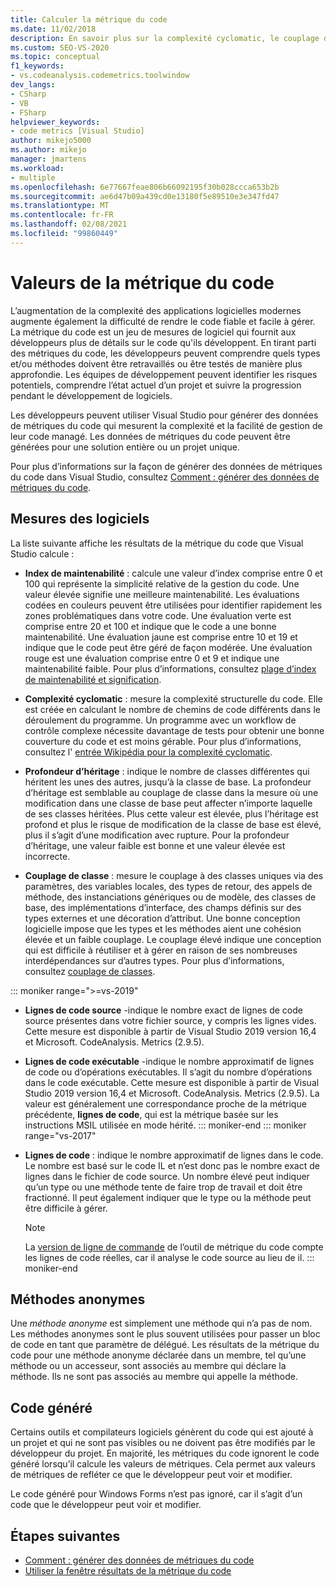 ```yaml
---
title: Calculer la métrique du code
ms.date: 11/02/2018
description: En savoir plus sur la complexité cyclomatic, le couplage de classe et d’autres métriques Visual Studio code. Découvrez comment les métriques permettent de suivre la progression du développement et d’identifier les risques.
ms.custom: SEO-VS-2020
ms.topic: conceptual
f1_keywords:
- vs.codeanalysis.codemetrics.toolwindow
dev_langs:
- CSharp
- VB
- FSharp
helpviewer_keywords:
- code metrics [Visual Studio]
author: mikejo5000
ms.author: mikejo
manager: jmartens
ms.workload:
- multiple
ms.openlocfilehash: 6e77667feae806b66092195f30b028ccca653b2b
ms.sourcegitcommit: ae6d47b09a439cd0e13180f5e89510e3e347fd47
ms.translationtype: MT
ms.contentlocale: fr-FR
ms.lasthandoff: 02/08/2021
ms.locfileid: "99860449"
---
```

# <a name="code-metrics-values"></a>Valeurs de la métrique du code

L’augmentation de la complexité des applications logicielles modernes augmente également la difficulté de rendre le code fiable et facile à gérer. La métrique du code est un jeu de mesures de logiciel qui fournit aux développeurs plus de détails sur le code qu'ils développent. En tirant parti des métriques du code, les développeurs peuvent comprendre quels types et/ou méthodes doivent être retravaillés ou être testés de manière plus approfondie. Les équipes de développement peuvent identifier les risques potentiels, comprendre l’état actuel d’un projet et suivre la progression pendant le développement de logiciels.

Les développeurs peuvent utiliser Visual Studio pour générer des données de métriques du code qui mesurent la complexité et la facilité de gestion de leur code managé. Les données de métriques du code peuvent être générées pour une solution entière ou un projet unique.

Pour plus d’informations sur la façon de générer des données de métriques du code dans Visual Studio, consultez [Comment : générer des données de métriques du code](../code-quality/how-to-generate-code-metrics-data.md).

## <a name="software-measurements"></a>Mesures des logiciels

La liste suivante affiche les résultats de la métrique du code que Visual Studio calcule :

- **Index de maintenabilité** : calcule une valeur d’index comprise entre 0 et 100 qui représente la simplicité relative de la gestion du code. Une valeur élevée signifie une meilleure maintenabilité. Les évaluations codées en couleurs peuvent être utilisées pour identifier rapidement les zones problématiques dans votre code. Une évaluation verte est comprise entre 20 et 100 et indique que le code a une bonne maintenabilité. Une évaluation jaune est comprise entre 10 et 19 et indique que le code peut être géré de façon modérée. Une évaluation rouge est une évaluation comprise entre 0 et 9 et indique une maintenabilité faible. Pour plus d’informations, consultez [plage d’index de maintenabilité et signification](code-metrics-maintainability-index-range-and-meaning.md).

- **Complexité cyclomatic** : mesure la complexité structurelle du code. Elle est créée en calculant le nombre de chemins de code différents dans le déroulement du programme. Un programme avec un workflow de contrôle complexe nécessite davantage de tests pour obtenir une bonne couverture du code et est moins gérable. Pour plus d’informations, consultez l' [entrée Wikipédia pour la complexité cyclomatic](https://wikipedia.org/wiki/Cyclomatic_complexity).

- **Profondeur d’héritage** : indique le nombre de classes différentes qui héritent les unes des autres, jusqu’à la classe de base. La profondeur d’héritage est semblable au couplage de classe dans la mesure où une modification dans une classe de base peut affecter n’importe laquelle de ses classes héritées. Plus cette valeur est élevée, plus l’héritage est profond et plus le risque de modification de la classe de base est élevé, plus il s’agit d’une modification avec rupture. Pour la profondeur d’héritage, une valeur faible est bonne et une valeur élevée est incorrecte.

- **Couplage de classe** : mesure le couplage à des classes uniques via des paramètres, des variables locales, des types de retour, des appels de méthode, des instanciations génériques ou de modèle, des classes de base, des implémentations d’interface, des champs définis sur des types externes et une décoration d’attribut. Une bonne conception logicielle impose que les types et les méthodes aient une cohésion élevée et un faible couplage. Le couplage élevé indique une conception qui est difficile à réutiliser et à gérer en raison de ses nombreuses interdépendances sur d’autres types. Pour plus d’informations, consultez [couplage de classes](code-metrics-class-coupling.md).

::: moniker range=">=vs-2019"

- **Lignes de code source** -indique le nombre exact de lignes de code source présentes dans votre fichier source, y compris les lignes vides. Cette mesure est disponible à partir de Visual Studio 2019 version 16,4 et Microsoft. CodeAnalysis. Metrics (2.9.5).

- **Lignes de code exécutable** -indique le nombre approximatif de lignes de code ou d’opérations exécutables. Il s’agit du nombre d’opérations dans le code exécutable. Cette mesure est disponible à partir de Visual Studio 2019 version 16,4 et Microsoft. CodeAnalysis. Metrics (2.9.5). La valeur est généralement une correspondance proche de la métrique précédente, **lignes de code**, qui est la métrique basée sur les instructions MSIL utilisée en mode hérité.
::: moniker-end
::: moniker range="vs-2017"

- **Lignes de code** : indique le nombre approximatif de lignes dans le code. Le nombre est basé sur le code IL et n’est donc pas le nombre exact de lignes dans le fichier de code source. Un nombre élevé peut indiquer qu’un type ou une méthode tente de faire trop de travail et doit être fractionné. Il peut également indiquer que le type ou la méthode peut être difficile à gérer.

   > [!NOTE]
   > La [version de ligne de commande](../code-quality/how-to-generate-code-metrics-data.md#command-line-code-metrics) de l’outil de métrique du code compte les lignes de code réelles, car il analyse le code source au lieu de il.
::: moniker-end

## <a name="anonymous-methods"></a>Méthodes anonymes

Une *méthode anonyme* est simplement une méthode qui n’a pas de nom. Les méthodes anonymes sont le plus souvent utilisées pour passer un bloc de code en tant que paramètre de délégué. Les résultats de la métrique du code pour une méthode anonyme déclarée dans un membre, tel qu’une méthode ou un accesseur, sont associés au membre qui déclare la méthode. Ils ne sont pas associés au membre qui appelle la méthode.

## <a name="generated-code"></a>Code généré

Certains outils et compilateurs logiciels génèrent du code qui est ajouté à un projet et qui ne sont pas visibles ou ne doivent pas être modifiés par le développeur du projet. En majorité, les métriques du code ignorent le code généré lorsqu’il calcule les valeurs de métriques. Cela permet aux valeurs de métriques de refléter ce que le développeur peut voir et modifier.

Le code généré pour Windows Forms n’est pas ignoré, car il s’agit d’un code que le développeur peut voir et modifier.

## <a name="next-steps"></a>Étapes suivantes

- [Comment : générer des données de métriques du code](../code-quality/how-to-generate-code-metrics-data.md)
- [Utiliser la fenêtre résultats de la métrique du code](../code-quality/working-with-code-metrics-data.md)